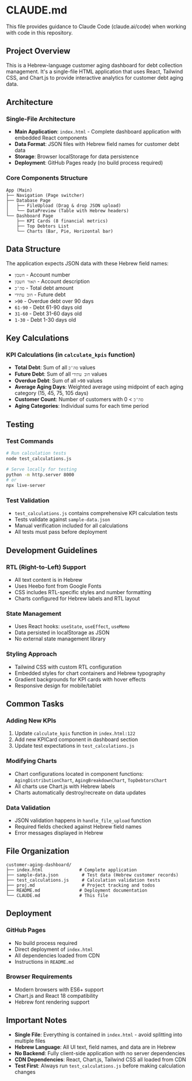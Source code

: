 # CLAUDE.md

This file provides guidance to Claude Code (claude.ai/code) when working with code in this repository.

## Project Overview

This is a Hebrew-language customer aging dashboard for debt collection management. It's a single-file HTML application that uses React, Tailwind CSS, and Chart.js to provide interactive analytics for customer debt aging data.

## Architecture

### Single-File Architecture
- **Main Application**: `index.html` - Complete dashboard application with embedded React components
- **Data Format**: JSON files with Hebrew field names for customer debt data
- **Storage**: Browser localStorage for data persistence
- **Deployment**: GitHub Pages ready (no build process required)

### Core Components Structure
```
App (Main)
├── Navigation (Page switcher)
├── Database Page
│   ├── FileUpload (Drag & drop JSON upload)
│   └── DataPreview (Table with Hebrew headers)
└── Dashboard Page
    ├── KPI Cards (8 financial metrics)
    ├── Top Debtors List
    └── Charts (Bar, Pie, Horizontal bar)
```

## Data Structure

The application expects JSON data with these Hebrew field names:
- `חשבון` - Account number
- `תאור חשבון` - Account description  
- `סה'כ` - Total debt amount
- `חוב עתידי` - Future debt
- `>90` - Overdue debt over 90 days
- `61-90` - Debt 61-90 days old
- `31-60` - Debt 31-60 days old
- `1-30` - Debt 1-30 days old

## Key Calculations

### KPI Calculations (in `calculate_kpis` function)
- **Total Debt**: Sum of all `סה'כ` values
- **Future Debt**: Sum of all `חוב עתידי` values  
- **Overdue Debt**: Sum of all `>90` values
- **Average Aging Days**: Weighted average using midpoint of each aging category (15, 45, 75, 105 days)
- **Customer Count**: Number of customers with `סה'כ` > 0
- **Aging Categories**: Individual sums for each time period

## Testing

### Test Commands
```bash
# Run calculation tests
node test_calculations.js

# Serve locally for testing
python -m http.server 8000
# or
npx live-server
```

### Test Validation
- `test_calculations.js` contains comprehensive KPI calculation tests
- Tests validate against `sample-data.json` 
- Manual verification included for all calculations
- All tests must pass before deployment

## Development Guidelines

### RTL (Right-to-Left) Support
- All text content is in Hebrew
- Uses Heebo font from Google Fonts
- CSS includes RTL-specific styles and number formatting
- Charts configured for Hebrew labels and RTL layout

### State Management
- Uses React hooks: `useState`, `useEffect`, `useMemo`
- Data persisted in localStorage as JSON
- No external state management library

### Styling Approach
- Tailwind CSS with custom RTL configuration
- Embedded styles for chart containers and Hebrew typography
- Gradient backgrounds for KPI cards with hover effects
- Responsive design for mobile/tablet

## Common Tasks

### Adding New KPIs
1. Update `calculate_kpis` function in `index.html:122`
2. Add new KPICard component in dashboard section
3. Update test expectations in `test_calculations.js`

### Modifying Charts
- Chart configurations located in component functions: `AgingDistributionChart`, `AgingBreakdownChart`, `TopDebtorsChart`
- All charts use Chart.js with Hebrew labels
- Charts automatically destroy/recreate on data updates

### Data Validation
- JSON validation happens in `handle_file_upload` function
- Required fields checked against Hebrew field names
- Error messages displayed in Hebrew

## File Organization

```
customer-aging-dashboard/
├── index.html              # Complete application
├── sample-data.json         # Test data (Hebrew customer records)
├── test_calculations.js     # Calculation validation tests
├── proj.md                  # Project tracking and todos
├── README.md               # Deployment documentation
└── CLAUDE.md               # This file
```

## Deployment

### GitHub Pages
- No build process required
- Direct deployment of `index.html`
- All dependencies loaded from CDN
- Instructions in `README.md`

### Browser Requirements
- Modern browsers with ES6+ support
- Chart.js and React 18 compatibility
- Hebrew font rendering support

## Important Notes

- **Single File**: Everything is contained in `index.html` - avoid splitting into multiple files
- **Hebrew Language**: All UI text, field names, and data are in Hebrew
- **No Backend**: Fully client-side application with no server dependencies
- **CDN Dependencies**: React, Chart.js, Tailwind CSS all loaded from CDN
- **Test First**: Always run `test_calculations.js` before making calculation changes